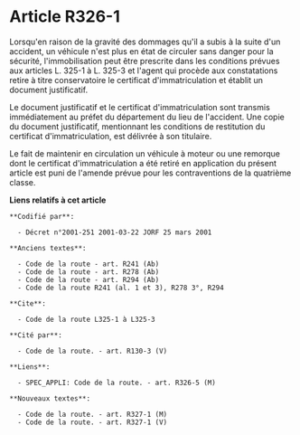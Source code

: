 # Article R326-1

Lorsqu'en raison de la gravité des dommages qu'il a subis à la suite d'un accident, un véhicule n'est plus en état de
circuler sans danger pour la sécurité, l'immobilisation peut être prescrite dans les conditions prévues aux articles L. 325-1
à L. 325-3 et l'agent qui procède aux constatations retire à titre conservatoire le certificat d'immatriculation et établit
un document justificatif.

Le document justificatif et le certificat d'immatriculation sont transmis immédiatement au préfet du département du lieu de
l'accident. Une copie du document justificatif, mentionnant les conditions de restitution du certificat d'immatriculation,
est délivrée à son titulaire.

Le fait de maintenir en circulation un véhicule à moteur ou une remorque dont le certificat d'immatriculation a été retiré en
application du présent article est puni de l'amende prévue pour les contraventions de la quatrième classe.

**Liens relatifs à cet article**

	**Codifié par**:

	  - Décret n°2001-251 2001-03-22 JORF 25 mars 2001

	**Anciens textes**:

	  - Code de la route - art. R241 (Ab)
	  - Code de la route - art. R278 (Ab)
	  - Code de la route - art. R294 (Ab)
	  - Code de la route R241 (al. 1 et 3), R278 3°, R294

	**Cite**:

	  - Code de la route L325-1 à L325-3

	**Cité par**:

	  - Code de la route. - art. R130-3 (V)

	**Liens**:

	  - SPEC_APPLI: Code de la route. - art. R326-5 (M)

	**Nouveaux textes**:

	  - Code de la route. - art. R327-1 (M)
	  - Code de la route. - art. R327-1 (V)
